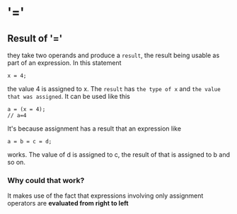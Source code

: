 # '='
## Result of '='
they take two operands and produce a `result`, the result being usable as part of an expression. In this statement

    x = 4;
the value 4 is assigned to x. The `result` has `the type of x` and `the value that was assigned`. It can be used like this

    a = (x = 4);
    // a=4

It's because assignment has a result that an expression like

    a = b = c = d;
works. The value of d is assigned to c, the result of that is assigned to b and so on. 

### Why could that work?
It makes use of the fact that expressions involving only assignment operators are **evaluated from right to left**